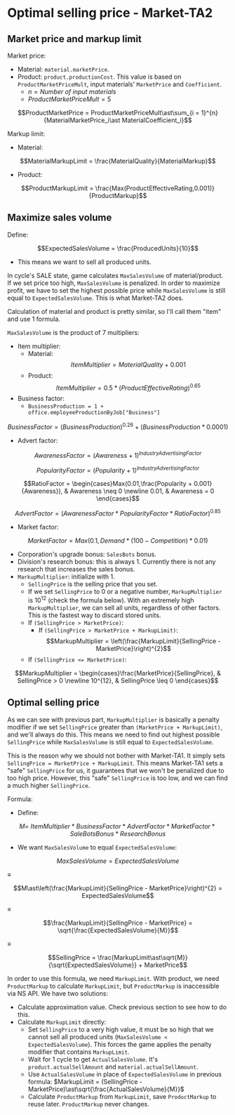 # Optimal selling price - Market-TA2

## Market price and markup limit

Market price:

- Material: `material.marketPrice`.
- Product: `product.productionCost`. This value is based on `ProductMarketPriceMult`, input materials' `MarketPrice` and `Coefficient`.
  - $n = {Number\ of\ input\ materials}$
  - $ProductMarketPriceMult = 5$

$$ProductMarketPrice = ProductMarketPriceMult\ast\sum_{i = 1}^{n}{MaterialMarketPrice_i\ast MaterialCoefficient_i}$$

Markup limit:

- Material:

$$MaterialMarkupLimit = \frac{MaterialQuality}{MaterialMarkup}$$

- Product:

$$ProductMarkupLimit = \frac{Max(ProductEffectiveRating,0.001)}{ProductMarkup}$$

## Maximize sales volume

Define:

$$ExpectedSalesVolume = \frac{ProducedUnits}{10}$$

- This means we want to sell all produced units.

In cycle's SALE state, game calculates `MaxSalesVolume` of material/product. If we set price too high, `MaxSalesVolume` is penalized. In order to maximize profit, we have to set the highest possible price while `MaxSalesVolume` is still equal to `ExpectedSalesVolume`. This is what Market-TA2 does.

Calculation of material and product is pretty similar, so I'll call them "item" and use 1 formula.

`MaxSalesVolume` is the product of 7 multipliers:

- Item multiplier:
  - Material:
    $$ItemMultiplier = MaterialQuality + 0.001$$
  - Product:
    $$ItemMultiplier = 0.5\ast(ProductEffectiveRating)^{0.65}$$
- Business factor:
  - `BusinessProduction = 1 + office.employeeProductionByJob["Business"]`

$${BusinessFactor = (BusinessProduction)}^{0.26} + \left({BusinessProduction}\ast{0.0001}\right)$$

- Advert factor:

$$AwarenessFactor = (Awareness + 1)^{IndustryAdvertisingFactor}$$

$$PopularityFactor = (Popularity + 1)^{IndustryAdvertisingFactor}$$

$$RatioFactor = \begin{cases}Max(0.01,\frac{Popularity + 0.001}{Awareness}), & Awareness \neq 0 \newline 0.01, & Awareness = 0 \end{cases}$$

$$AdvertFactor = (AwarenessFactor\ast PopularityFactor\ast RatioFactor)^{0.85}$$

- Market factor:

$$MarketFactor = Max\left(0.1,{Demand\ast(100 - Competition)}\ast{0.01}\right)$$

- Corporation's upgrade bonus: `SalesBots` bonus.
- Division's research bonus: this is always 1. Currently there is not any research that increases the sales bonus.
- `MarkupMultiplier`: initialize with 1.
  - `SellingPrice` is the selling price that you set.
  - If we set `SellingPrice` to 0 or a negative number, `MarkupMultiplier` is $10^{12}$ (check the formula below). With an extremely high `MarkupMultiplier`, we can sell all units, regardless of other factors. This is the fastest way to discard stored units.
  - If `(SellingPrice > MarketPrice)`:
    - If `(SellingPrice > MarketPrice + MarkupLimit)`:
      $$MarkupMultiplier = \left(\frac{MarkupLimit}{SellingPrice - MarketPrice}\right)^{2}$$
  - If `(SellingPrice <= MarketPrice)`:

$$MarkupMultiplier = \begin{cases}\frac{MarketPrice}{SellingPrice}, & SellingPrice > 0 \newline 10^{12}, & SellingPrice \leq 0 \end{cases}$$

## Optimal selling price

As we can see with previous part, `MarkupMultiplier` is basically a penalty modifier if we set `SellingPrice` greater than `(MarketPrice + MarkupLimit)`, and we'll always do this. This means we need to find out highest possible `SellingPrice` while `MaxSalesVolume` is still equal to `ExpectedSalesVolume`.

This is the reason why we should not bother with Market-TA1. It simply sets `SellingPrice = MarketPrice + MarkupLimit`. This means Market-TA1 sets a "safe" `SellingPrice` for us, it guarantees that we won't be penalized due to too high price. However, this "safe" `SellingPrice` is too low, and we can find a much higher `SellingPrice`.

Formula:

- Define:

$$M = \ ItemMultiplier\ast BusinessFactor\ast AdvertFactor\ast MarketFactor\ast SaleBotsBonus\ast ResearchBonus$$

- We want `MaxSalesVolume` to equal `ExpectedSalesVolume`:

$$MaxSalesVolume = ExpectedSalesVolume$$

≡

$$M\ast\left(\frac{MarkupLimit}{SellingPrice - MarketPrice}\right)^{2} = ExpectedSalesVolume$$

≡

$$\frac{MarkupLimit}{SellingPrice - MarketPrice} = \sqrt{\frac{ExpectedSalesVolume}{M}}$$

≡

$$SellingPrice = \frac{MarkupLimit\ast\sqrt{M}}{\sqrt{ExpectedSalesVolume}} + MarketPrice$$

In order to use this formula, we need `MarkupLimit`. With product, we need `ProductMarkup` to calculate `MarkupLimit`, but `ProductMarkup` is inaccessible via NS API. We have two solutions:

- Calculate approximation value. Check previous section to see how to do this.
- Calculate `MarkupLimit` directly:
  - Set `SellingPrice` to a very high value, it must be so high that we cannot sell all produced units (`MaxSalesVolume < ExpectedSalesVolume`). This forces the game applies the penalty modifier that contains `MarkupLimit`.
  - Wait for 1 cycle to get `ActualSalesVolume`. It's `product.actualSellAmount` and `material.actualSellAmount`.
  - Use `ActualSalesVolume` in place of `ExpectedSalesVolume` in previous formula: $MarkupLimit = (SellingPrice - MarketPrice)\ast\sqrt{\frac{ActualSalesVolume}{M}}$
  - Calculate `ProductMarkup` from `MarkupLimit`, save `ProductMarkup` to reuse later. `ProductMarkup` never changes.
